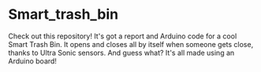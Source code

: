 # Smart_trash_bin
Check out this repository! It's got a report and Arduino code for a cool Smart Trash Bin. It opens and closes all by itself when someone gets close, thanks to Ultra Sonic sensors. And guess what? It's all made using an Arduino board!
